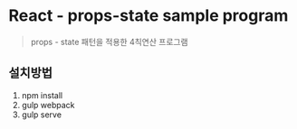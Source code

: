 # React - props-state sample program
> props - state 패턴을 적용한 4칙연산 프로그램

## 설치방법
1) npm install
2) gulp webpack
3) gulp serve

